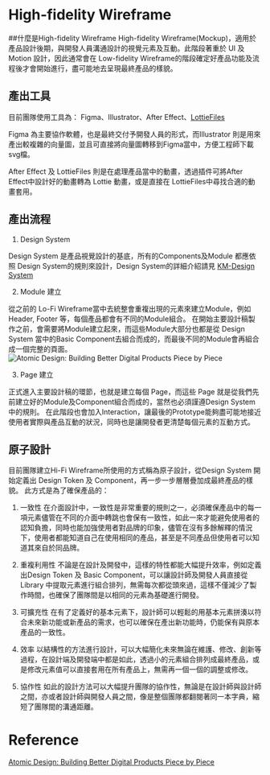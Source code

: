 # High-fidelity Wireframe

##什麼是High-fidelity Wireframe
High-fidelity Wireframe(Mockup)，適用於產品設計後期，與開發人員溝通設計的視覺元素及互動。此階段著重於 UI 及 Motion 設計，因此通常會在 Low-fidelity Wireframe的階段確定好產品功能及流程後才會開始進行，盡可能地去呈現最終產品的樣貌。

## 產出工具

目前團隊使用工具為： Figma、Illustrator、After Effect、[LottieFiles](https://lottiefiles.com)

Figma 為主要協作軟體，也是最終交付予開發人員的形式，而Illustrator 則是用來產出較複雜的向量圖，並且可直接將向量圖轉移到Figma當中，方便工程師下載svg檔。

After Effect 及 LottieFiles 則是在處理產品當中的動畫，透過插件可將After Effect中設計好的動畫轉為 Lottie 動畫，或是直接在 LottieFiles中尋找合適的動畫套用。

## 產出流程

1. Design System

Design System 是產品視覺設計的基底，所有的Components及Module 都應依照 Design System的規則來設計，Design System的詳細介紹請見 [KM-Design System](https://github.com/CAFECA-IO/KnowledgeManagement/blob/master/UI/design-system-by-jodie.md)

2. Module 建立

從之前的 Lo-Fi Wireframe當中去統整會重複出現的元素來建立Module，例如 Header, Footer 等，每個產品都會有不同的Module組合。 在開始主要設計稿製作之前，會需要將Module建立起來，而這些Module大部分也都是從 Design System 當中的Basic Component去組合而成的，而最後不同的Module會再組合成一個完整的頁面。
![Atomic Design: Building Better Digital Products Piece by Piece](https://github.com/CAFECA-IO/KnowledgeManagement/assets/98379087/ca4ac3c2-03f3-4df0-828d-911bc1aa8b7a)

3. Page 建立

正式進入主要設計稿的環節，也就是建立每個 Page，而這些 Page 就是從我們先前建立好的Module及Component組合而成的，當然也必須謹遵Design System中的規則。
在此階段也會加入Interaction，讓最後的Prototype能夠盡可能地接近使用者實際與產品互動的狀況，同時也是讓開發者更清楚每個元素的互動方式。

## 原子設計

目前團隊建立Hi-Fi Wireframe所使用的方式稱為原子設計，從Design System 開始定義出 Design Token 及 Component，再一步一步層層疊加成最終產品的樣貌。
此方式是為了確保產品的：

1. 一致性
在介面設計中，一致性是非常重要的規則之一，必須確保產品中的每一項元素儘管在不同的介面中轉跳也會保有一致性，如此一來才能避免使用者的認知負擔，同時也能加強使用者對品牌的印象，儘管在沒有多餘解釋的情況下，使用者都能知道自己在使用相同的產品，甚至是不同產品但使用者可以知道其來自於同品牌。

2. 重複利用性
不論是在設計及開發中，這樣的特性都能大幅提升效率，例如定義出Design Token 及 Basic Component，可以讓設計師及開發人員直接從Library 中提取元素進行組合排列，無需每次都從頭來過，這樣不僅減少了製作時間，也確保了團隊間是以相同的元素為基礎進行開發。

3. 可擴充性
在有了定義好的基本元素下，設計師可以輕鬆的用基本元素拼湊以符合未來新功能或新產品的需求，也可以確保在產出新功能時，仍能保有與原本產品的一致性。

4. 效率
以結構性的方法進行設計，可以大幅簡化未來無論在維護、修改、創新等過程，在設計端及開發端中都是如此，透過小的元素組合排列成最終產品，或是修改元素值可以直接套用在所有產品上，無需再一個一個的調整或修改。

5. 協作性
如此的設計方法可以大幅提升團隊的協作性，無論是在設計師與設計師之間，亦或者設計師與開發人員之間，像是整個團隊都翻閱著同一本字典，縮短了團隊間的溝通距離。



# Reference
[Atomic Design: Building Better Digital Products Piece by Piece](https://bootcamp.uxdesign.cc/atomic-design-building-better-digital-products-piece-by-piece-8cd9eee04f44)



